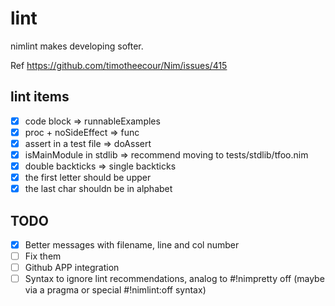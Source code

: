# lint
nimlint makes developing softer.

Ref https://github.com/timotheecour/Nim/issues/415

## lint items

- [x] code block => runnableExamples
- [x] proc + noSideEffect => func
- [x] assert in a test file => doAssert
- [x] isMainModule in stdlib => recommend moving to tests/stdlib/tfoo.nim
- [x] double backticks => single backticks
- [x] the first letter should be upper
- [x] the last char shouldn be in alphabet

## TODO

- [x] Better messages with filename, line and col number
- [ ] Fix them
- [ ] Github APP integration
- [ ] Syntax to ignore lint recommendations, analog to #!nimpretty off
(maybe via a pragma or special #!nimlint:off syntax)
